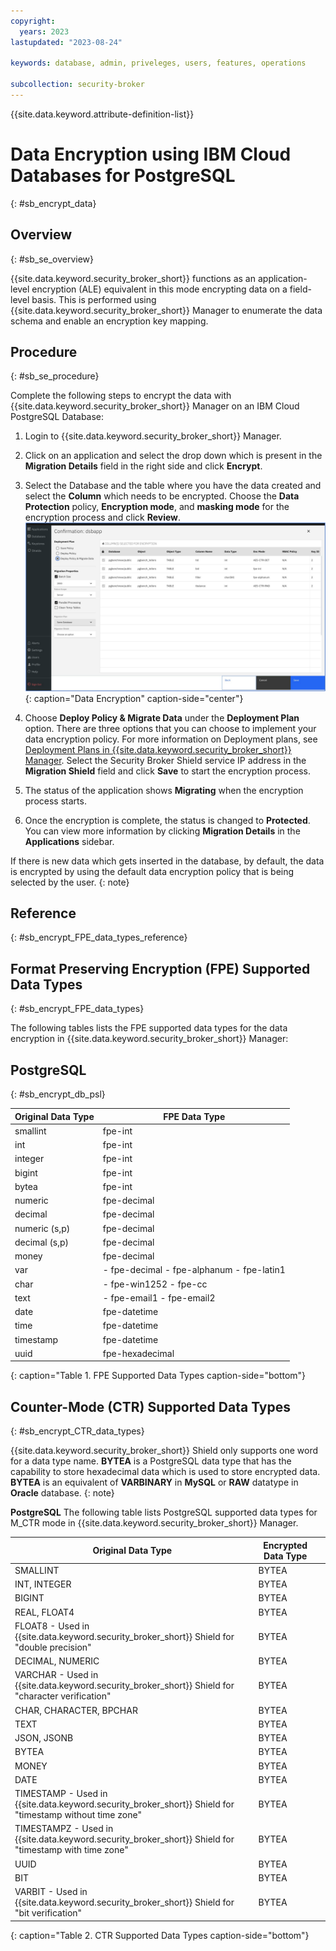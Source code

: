 ```yaml
---
copyright:
  years: 2023
lastupdated: "2023-08-24"

keywords: database, admin, priveleges, users, features, operations

subcollection: security-broker
---
```


{{site.data.keyword.attribute-definition-list}}

# Data Encryption using IBM Cloud Databases for PostgreSQL
{: #sb_encrypt_data}

## Overview
{: #sb_se_overview}

{{site.data.keyword.security_broker_short}} functions as an application-level encryption (ALE) equivalent in this mode encrypting data on a field-level basis. This is performed using {{site.data.keyword.security_broker_short}} Manager to enumerate the data schema and enable an encryption key mapping.

## Procedure
{: #sb_se_procedure}



Complete the following steps to encrypt the data with {{site.data.keyword.security_broker_short}} Manager on
an IBM Cloud PostgreSQL Database:

1. Login to {{site.data.keyword.security_broker_short}} Manager.
2. Click on an application and select the drop down which is present in the **Migration Details** field in the right side and click **Encrypt**.
3. Select the Database and the table where you have the data created and select the **Column** which needs to be encrypted. Choose the **Data Protection** policy, **Encryption mode**, and **masking mode** for the encryption process and click **Review**.
   ![Data Encryption](../images/encryption.svg "Data Encryption"){: caption="Data Encryption" caption-side="center"}
4. Choose **Deploy Policy & Migrate Data** under the **Deployment Plan** option. There are three options that you can choose to implement your data encryption policy. For more information on Deployment plans, see [Deployment Plans in {{site.data.keyword.security_broker_short}} Manager](/docs/security-broker?topic=security-broker-sb_deployment_plans). Select the Security Broker Shield service IP address in the **Migration Shield** field and click **Save** to start the encryption process.

5. The status of the application shows **Migrating** when the encryption process starts.

6. Once the encryption is complete, the status is changed to **Protected**. You can view more information by clicking **Migration Details** in the **Applications** sidebar.

If there is new data which gets inserted in the database, by default, the data is encrypted by using the default data encryption policy that is being selected by the user.
{: note}

## Reference
{: #sb_encrypt_FPE_data_types_reference}

## Format Preserving Encryption (FPE) Supported Data Types
{: #sb_encrypt_FPE_data_types}

The following tables lists the FPE supported data types for the data encryption in {{site.data.keyword.security_broker_short}} Manager:

## PostgreSQL
{: #sb_encrypt_db_psl}

| **Original Data Type** | **FPE Data Type**                         |
|------------------------|-------------------------------------------|
| smallint               | fpe-int                                   |
| int                    | fpe-int                                   |
| integer                | fpe-int                                   |
| bigint                 | fpe-int                                   |
| bytea                  | fpe-int                                   |
| numeric                | fpe-decimal                               |
| decimal                | fpe-decimal                               |
| numeric (s,p)          | fpe-decimal                               |
| decimal (s,p)          | fpe-decimal                               |
| money                  | fpe-decimal                               |
| var                    | - fpe-decimal - fpe-alphanum - fpe-latin1 |
| char                   | - fpe-win1252 - fpe-cc                    |
| text                   | - fpe-email1 - fpe-email2                 |
| date                   | fpe-datetime                              |
| time                   | fpe-datetime                              |
| timestamp              | fpe-datetime                              |
| uuid                   | fpe-hexadecimal                           |
{: caption="Table 1. FPE Supported Data Types caption-side="bottom"}

## Counter-Mode (CTR) Supported Data Types
{: #sb_encrypt_CTR_data_types}

{{site.data.keyword.security_broker_short}} Shield only supports one word for a data type name.
**BYTEA** is a PostgreSQL data type that has the capability to store hexadecimal data which is used to store encrypted data. **BYTEA** is an equivalent of **VARBINARY** in **MySQL** or **RAW** datatype in **Oracle** database.
{: note}

**PostgreSQL**
The following table lists PostgreSQL supported data types for M_CTR mode in {{site.data.keyword.security_broker_short}} Manager. 

| **Original Data Type**                                                            | **Encrypted Data Type** |   |
|-----------------------------------------------------------------------------------|-------------------------|---|
| SMALLINT                                                                          | BYTEA                   |   |
| INT, INTEGER                                                                      | BYTEA                   |   |
| BIGINT                                                                            | BYTEA                   |   |
| REAL, FLOAT4                                                                      | BYTEA                   |   |
| FLOAT8 - Used in {{site.data.keyword.security_broker_short}} Shield  for "double precision"              | BYTEA                   |   |
| DECIMAL, NUMERIC                                                                  | BYTEA                   |   |
| VARCHAR - Used in {{site.data.keyword.security_broker_short}} Shield for "character verification"        | BYTEA                   |   |
| CHAR, CHARACTER, BPCHAR                                                           | BYTEA                   |   |
| TEXT                                                                              | BYTEA                   |   |
| JSON, JSONB                                                                       | BYTEA                   |   |
| BYTEA                                                                             | BYTEA                   |   |
| MONEY                                                                             | BYTEA                   |   |
| DATE                                                                              | BYTEA                   |   |
| TIMESTAMP - Used in {{site.data.keyword.security_broker_short}} Shield for "timestamp without time zone" | BYTEA                   |   |
| TIMESTAMPZ - Used in {{site.data.keyword.security_broker_short}} Shield for "timestamp with time zone"   | BYTEA                   |   |
| UUID                                                                              | BYTEA                   |   |
| BIT                                                                               | BYTEA                   |   |
| VARBIT - Used in {{site.data.keyword.security_broker_short}} Shield for "bit verification"               | BYTEA                   |   |
{: caption="Table 2. CTR Supported Data Types caption-side="bottom"}







